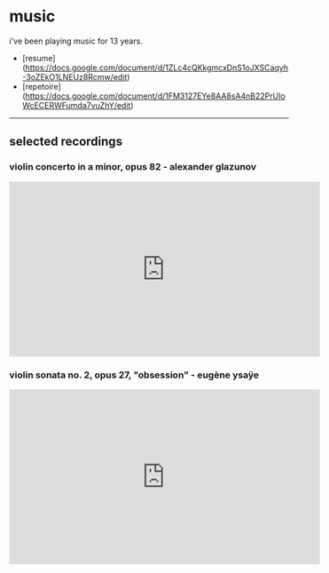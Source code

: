 # music
i've been playing music for 13 years. 
- [resume]
(https://docs.google.com/document/d/1ZLc4cQKkgmcxDnS1oJXSCaqyh-3oZEkO1LNEUz8Rcmw/edit)
- [repetoire]
(https://docs.google.com/document/d/1FM3127EYe8AA8sA4nB22PrUIoWcECERWFumda7vuZhY/edit)
<hr>

## selected recordings

### violin concerto in a minor, opus 82 - alexander glazunov
<iframe width="560" height="315" src="https://www.youtube.com/embed/_zU231oIlNk" title="YouTube video player" frameborder="0" allow="accelerometer; autoplay; clipboard-write; encrypted-media; gyroscope; picture-in-picture; web-share" allowfullscreen></iframe>

### violin sonata no. 2, opus 27, "obsession" - eugène ysaÿe
<iframe width="560" height="315" src="https://www.youtube.com/embed/sgmUjguaCHU" title="YouTube video player" frameborder="0" allow="accelerometer; autoplay; clipboard-write; encrypted-media; gyroscope; picture-in-picture; web-share" allowfullscreen></iframe>

